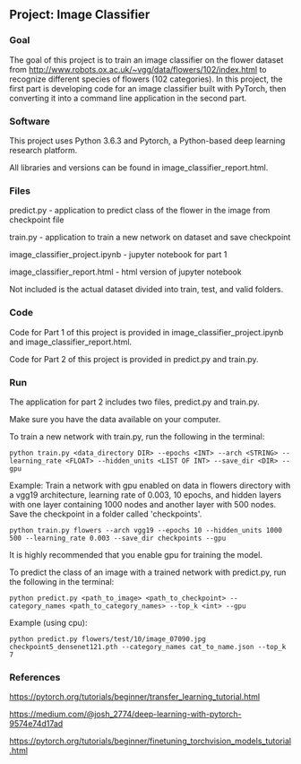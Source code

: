 
## Project: Image Classifier

### Goal 

The goal of this project is to train an image classifier on the flower dataset from http://www.robots.ox.ac.uk/~vgg/data/flowers/102/index.html to recognize different species of flowers (102 categories).
In this project, the first part is developing code for an image classifier built with PyTorch, then converting it into a command line application in the second part.


### Software

This project uses Python 3.6.3 and Pytorch, a Python-based deep learning research platform. 

All libraries and versions can be found in image_classifier_report.html. 

### Files

predict.py - application to predict class of the flower in the image from checkpoint file

train.py -  application to train a new network on dataset and save checkpoint

image_classifier_project.ipynb - jupyter notebook for part 1

image_classifier_report.html - html version of jupyter notebook

Not included is the actual dataset divided into train, test, and valid folders. 

### Code

Code for Part 1 of this project is provided in image_classifier_project.ipynb and image_classifier_report.html.

Code for Part 2 of this project is provided in predict.py and train.py.     

### Run

The application for part 2 includes two files, predict.py and train.py. 

Make sure you have the data available on your computer.

To train a new network with train.py, run the following in the terminal:
```
python train.py <data_directory DIR> --epochs <INT> --arch <STRING> --learning_rate <FLOAT> --hidden_units <LIST OF INT> --save_dir <DIR> --gpu
```
Example:
Train a network with gpu enabled on data in flowers directory with a vgg19 architecture, learning rate of 0.003, 10 epochs, and hidden layers with one layer containing 1000 nodes and another layer with 500 nodes. Save the checkpoint in a folder called 'checkpoints'. 
```
python train.py flowers --arch vgg19 --epochs 10 --hidden_units 1000 500 --learning_rate 0.003 --save_dir checkpoints --gpu
```
It is highly recommended that you enable gpu for training the model. 

To predict the class of an image with a trained network with predict.py, run the following in the terminal:
```
python predict.py <path_to_image> <path_to_checkpoint> --category_names <path_to_category_names> --top_k <int> --gpu
```
Example (using cpu):
```
python predict.py flowers/test/10/image_07090.jpg checkpoint5_densenet121.pth --category_names cat_to_name.json --top_k 7
```
### References

https://pytorch.org/tutorials/beginner/transfer_learning_tutorial.html

https://medium.com/@josh_2774/deep-learning-with-pytorch-9574e74d17ad

https://pytorch.org/tutorials/beginner/finetuning_torchvision_models_tutorial.html
